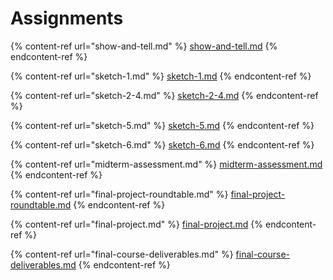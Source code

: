 # Assignments



{% content-ref url="show-and-tell.md" %}
[show-and-tell.md](show-and-tell.md)
{% endcontent-ref %}

{% content-ref url="sketch-1.md" %}
[sketch-1.md](sketch-1.md)
{% endcontent-ref %}

{% content-ref url="sketch-2-4.md" %}
[sketch-2-4.md](sketch-2-4.md)
{% endcontent-ref %}

{% content-ref url="sketch-5.md" %}
[sketch-5.md](sketch-5.md)
{% endcontent-ref %}

{% content-ref url="sketch-6.md" %}
[sketch-6.md](sketch-6.md)
{% endcontent-ref %}

{% content-ref url="midterm-assessment.md" %}
[midterm-assessment.md](midterm-assessment.md)
{% endcontent-ref %}

{% content-ref url="final-project-roundtable.md" %}
[final-project-roundtable.md](final-project-roundtable.md)
{% endcontent-ref %}

{% content-ref url="final-project.md" %}
[final-project.md](final-project.md)
{% endcontent-ref %}

{% content-ref url="final-course-deliverables.md" %}
[final-course-deliverables.md](final-course-deliverables.md)
{% endcontent-ref %}
